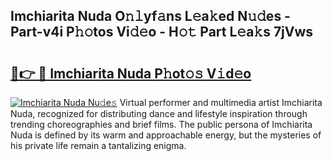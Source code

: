 ## Imchiarita Nuda O𝚗𝚕yf𝚊ns L𝚎a𝚔ed N𝚞𝚍es - Part-v4i P𝚑𝚘tos Vi𝚍𝚎o - H𝚘𝚝 Part L𝚎a𝚔s 7jVws

# <h2><a href="http://kfdb13k.oniu.top/?m=Imchiarita+Nuda">🔗👉 🔴 Imchiarita Nuda P𝚑ot𝚘𝚜 V𝚒d𝚎o</a></h2>

[![Imchiarita Nuda Nu𝚍e𝚜](https://i.imgur.com/0qMVB7G.gif)](http://kfdb13k.oniu.top/?m=Imchiarita+Nuda)
Virtual performer and multimedia artist Imchiarita Nuda, recognized for distributing dance and lifestyle inspiration through trending choreographies and brief films. The public persona of Imchiarita Nuda is defined by its warm and approachable energy, but the mysteries of his private life remain a tantalizing enigma.  
